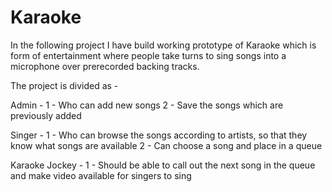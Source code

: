 # Karaoke

In the following project I have build working prototype of Karaoke which is form of entertainment where people take turns to sing songs into a microphone over prerecorded backing tracks.

The project is divided as - 

Admin -  1 - Who can add new songs
         2 - Save the songs which are previously added
     
Singer - 1 - Who can browse the songs according to artists, so that they know what songs are available
         2 - Can choose a song and place in a queue 
         
Karaoke Jockey - 1 - Should be able to call out the next song in the queue and make video available for singers to sing

